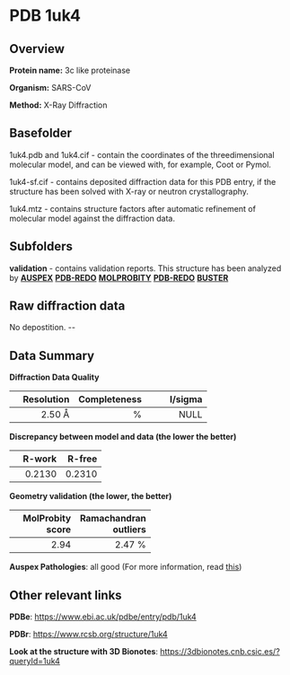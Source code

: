# PDB 1uk4

## Overview

**Protein name:** 3c like proteinase

**Organism:** SARS-CoV

**Method:** X-Ray Diffraction

## Basefolder

1uk4.pdb and 1uk4.cif - contain the coordinates of the threedimensional molecular model, and can be viewed with, for example, Coot or Pymol.

1uk4-sf.cif - contains deposited diffraction data for this PDB entry, if the structure has been solved with X-ray or neutron crystallography.

1uk4.mtz - contains structure factors after automatic refinement of molecular model against the diffraction data.

## Subfolders





**validation** - contains validation reports. This structure has been analyzed by [**AUSPEX**](https://github.com/thorn-lab/coronavirus_structural_task_force/tree/master/pdb/3c_like_proteinase/SARS-CoV/1uk4/validation/auspex) [**PDB-REDO**](https://github.com/thorn-lab/coronavirus_structural_task_force/tree/master/pdb/3c_like_proteinase/SARS-CoV/1uk4/validation/pdb-redo) [**MOLPROBITY**](https://github.com/thorn-lab/coronavirus_structural_task_force/tree/master/pdb/3c_like_proteinase/SARS-CoV/1uk4/validation/molprobity) [**PDB-REDO**](https://github.com/thorn-lab/coronavirus_structural_task_force/blob/master/pdb/3c_like_proteinase/SARS-CoV/1uk4/validation/Xtriage_output.log) [**BUSTER**](https://www.globalphasing.com/buster/wiki/index.cgi?Covid19Pdb1UK4)

## Raw diffraction data

No depostition. --<br> 

## Data Summary
**Diffraction Data Quality**

|   | Resolution | Completeness| I/sigma |
|---|-------------:|----------------:|--------------:|
|   |2.50 Å|      %|<img width=50/>NULL |

**Discrepancy between model and data (the lower the better)**

|   | **R-work**| **R-free**   
|---|-------------:|----------------:|           
||  0.2130|  0.2310|

**Geometry validation (the lower, the better)**

|   |**MolProbity<br>score**| **Ramachandran<br>outliers** 
|---|-------------:|----------------:|
||  2.94|  2.47 %|

**Auspex Pathologies**: all good (For more information, read [this](https://github.com/thorn-lab/coronavirus_structural_task_force/blob/master/pdb/3c_like_proteinase/SARS-CoV/1uk4/validation/auspex/1uk4_auspex_comments.txt))

 



## Other relevant links 
**PDBe**:  https://www.ebi.ac.uk/pdbe/entry/pdb/1uk4
 
**PDBr**: https://www.rcsb.org/structure/1uk4 

**Look at the structure with 3D Bionotes**: https://3dbionotes.cnb.csic.es/?queryId=1uk4


